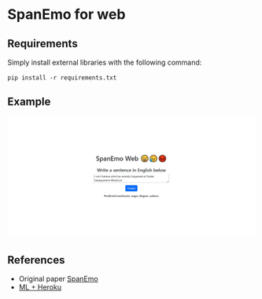 # SpanEmo for web
## Requirements
Simply install external libraries with the following command:
```
pip install -r requirements.txt
```

## Example
![image](ui-example.jpg)

## References
- Original paper [SpanEmo](https://github.com/hasanhuz/SpanEmo)
- [ML + Heroku](https://towardsdatascience.com/deploying-machine-learning-models-with-heroku-4dec1df87f71)